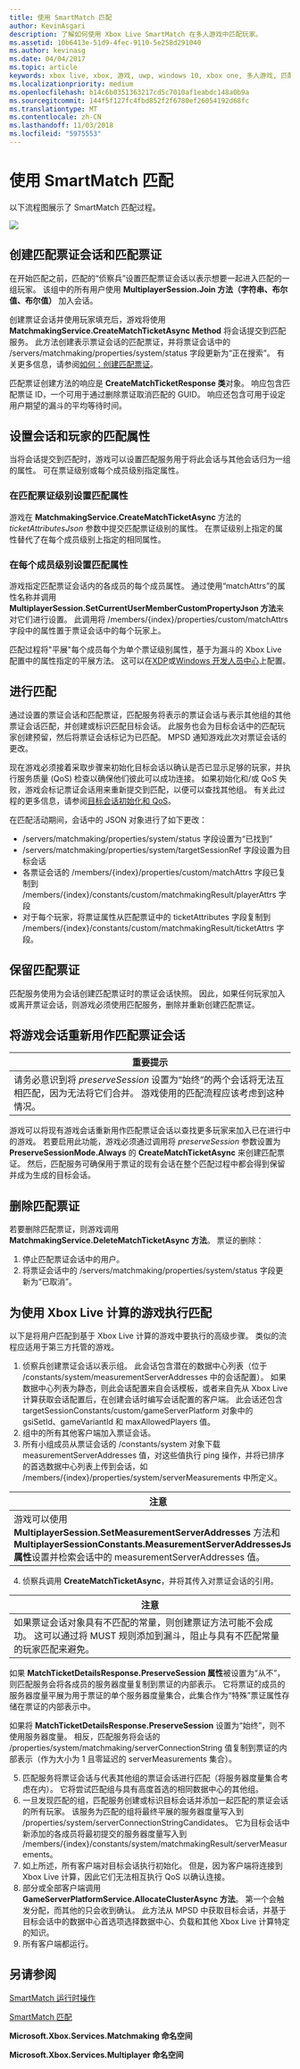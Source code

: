```yaml
---
title: 使用 SmartMatch 匹配
author: KevinAsgari
description: 了解如何使用 Xbox Live SmartMatch 在多人游戏中匹配玩家。
ms.assetid: 10b6413e-51d9-4fec-9110-5e258d291040
ms.author: kevinasg
ms.date: 04/04/2017
ms.topic: article
keywords: xbox live, xbox, 游戏, uwp, windows 10, xbox one, 多人游戏, 匹配, smartmatch
ms.localizationpriority: medium
ms.openlocfilehash: b14c6b0351363217cd5c7010af1eabdc148a0b9a
ms.sourcegitcommit: 144f5f127fc4fbd852f2f6780ef26054192d68fc
ms.translationtype: MT
ms.contentlocale: zh-CN
ms.lasthandoff: 11/03/2018
ms.locfileid: "5975553"
---
```

# <a name="using-smartmatch-matchmaking"></a>使用 SmartMatch 匹配

以下流程图展示了 SmartMatch 匹配过程。

![](../../images/multiplayer/Multiplayer_2015_SmartMatch_Matchmaking.png)

## <a name="creating-a-match-ticket-session-and-a-match-ticket"></a>创建匹配票证会话和匹配票证

在开始匹配之前，匹配的“侦察兵”设置匹配票证会话以表示想要一起进入匹配的一组玩家。 该组中的所有用户使用 **MultiplayerSession.Join 方法（字符串、布尔值、布尔值）** 加入会话。

创建票证会话并使用玩家填充后，游戏将使用 **MatchmakingService.CreateMatchTicketAsync Method** 将会话提交到匹配服务。 此方法创建表示票证会话的匹配票证，并将票证会话中的 /servers/matchmaking/properties/system/status 字段更新为“正在搜索”。 有关更多信息，请参阅[如何：创建匹配票证](multiplayer-how-tos.md)。

匹配票证创建方法的响应是 **CreateMatchTicketResponse 类**对象。 响应包含匹配票证 ID，一个可用于通过删除票证取消匹配的 GUID。 响应还包含可用于设定用户期望的漏斗的平均等待时间。


## <a name="setting-matchmaking-attributes-on-the-session-and-players"></a>设置会话和玩家的匹配属性

当将会话提交到匹配时，游戏可以设置匹配服务用于将此会话与其他会话归为一组的属性。 可在票证级别或每个成员级别指定属性。


### <a name="setting-matchmaking-attributes-at-the-match-ticket-level"></a>在匹配票证级别设置匹配属性

游戏在 **MatchmakingService.CreateMatchTicketAsync** 方法的 *ticketAttributesJson* 参数中提交匹配票证级别的属性。 在票证级别上指定的属性替代了在每个成员级别上指定的相同属性。


### <a name="setting-matchmaking-attributes-at-the-per-member-level"></a>在每个成员级别设置匹配属性

游戏指定匹配票证会话内的各成员的每个成员属性。 通过使用“matchAttrs”的属性名称并调用 **MultiplayerSession.SetCurrentUserMemberCustomPropertyJson 方法**来对它们进行设置。 此调用将 /members/{index}/properties/custom/matchAttrs 字段中的属性置于票证会话中的每个玩家上。

匹配过程将"平展"每个成员每个为单个票证级别属性，基于为漏斗的 Xbox Live 配置中的属性指定的平展方法。 这可以在[XDP](https://xdp.xboxlive.com)或[Windows 开发人员中心](https://developer.microsoft.com/dashboard/windows/overview)上配置。


## <a name="making-the-match"></a>进行匹配

通过设置的票证会话和匹配票证，匹配服务将表示的票证会话与表示其他组的其他票证会话匹配，并创建或标识匹配目标会话。 此服务也会为目标会话中的匹配玩家创建预留，然后将票证会话标记为已匹配。 MPSD 通知游戏此次对票证会话的更改。

现在游戏必须接着采取步骤来初始化目标会话以确认是否已显示足够的玩家，并执行服务质量 (QoS) 检查以确保他们彼此可以成功连接。 如果初始化和/或 QoS 失败，游戏会标记票证会话用来重新提交到匹配，以便可以查找其他组。 有关此过程的更多信息，请参阅[目标会话初始化和 QoS](smartmatch-matchmaking.md)。

在匹配活动期间，会话中的 JSON 对象进行了如下更改：

-   /servers/matchmaking/properties/system/status 字段设置为“已找到”
-   /servers/matchmaking/properties/system/targetSessionRef 字段设置为目标会话
-   各票证会话的 /members/{index}/properties/custom/matchAttrs 字段已复制到 /members/{index}/constants/custom/matchmakingResult/playerAttrs 字段
-   对于每个玩家，将票证属性从匹配票证中的 ticketAttributes 字段复制到 /members/{index}/constants/custom/matchmakingResult/ticketAttrs 字段。


## <a name="maintaining-the-match-ticket"></a>保留匹配票证

匹配服务使用为会话创建匹配票证时的票证会话快照。 因此，如果任何玩家加入或离开票证会话，则游戏必须使用匹配服务，删除并重新创建匹配票证。


## <a name="reusing-the-game-session-as-a-match-ticket-session"></a>将游戏会话重新用作匹配票证会话

| 重要提示                                                                                                                                                                                                                       |
|----------------------------------------------------------------------------------------------------------------------------------------------------------------------------------------------------------------------------------------------|
| 请务必意识到将 *preserveSession* 设置为“始终”的两个会话将无法互相匹配，因为无法将它们合并。 游戏使用的匹配流程应该考虑到这种情况。 |

游戏可以将现有游戏会话重新用作匹配票证会话以查找更多玩家来加入已在进行中的游戏。 若要启用此功能，游戏必须通过调用将 *preserveSession* 参数设置为 **PreserveSessionMode.Always** 的 **CreateMatchTicketAsync** 来创建匹配票证。 然后，匹配服务可确保用于票证的现有会话在整个匹配过程中都会得到保留并成为生成的目标会话。


## <a name="deleting-the-match-ticket"></a>删除匹配票证

若要删除匹配票证，则游戏调用 **MatchmakingService.DeleteMatchTicketAsync 方法**。 票证的删除：

1.  停止匹配票证会话中的用户。
2.  将票证会话中的 /servers/matchmaking/properties/system/status 字段更新为“已取消”。


## <a name="performing-matchmaking-for-games-using-xbox-live-compute"></a>为使用 Xbox Live 计算的游戏执行匹配

以下是将用户匹配到基于 Xbox Live 计算的游戏中要执行的高级步骤。 类似的流程应适用于第三方托管的游戏。
1.  侦察兵创建票证会话以表示组。 此会话包含潜在的数据中心列表（位于 /constants/system/measurementServerAddresses 中的会话配置）。 如果数据中心列表为静态，则此会话配置来自会话模板，或者来自先从 Xbox Live 计算获取会话配置后，在创建会话时编写会话配置的客户端。 此会话还包含 targetSessionConstants/custom/gameServerPlatform 对象中的 gsiSetId、gameVariantId 和 maxAllowedPlayers 值。
2.  组中的所有其他客户端加入票证会话。
3.  所有小组成员从票证会话的 /constants/system 对象下载 measurementServerAddresses 值，对这些值执行 ping 操作，并将已排序的首选数据中心列表上传到会话，如 /members/{index}/properties/system/serverMeasurements 中所定义。

| 注意                                                                                                                                                                                                                                                                                                     |
|-----------------------------------------------------------------------------------------------------------------------------------------------------------------------------------------------------------------------------------------------------------------------------------------------------------------------|
| 游戏可以使用 **MultiplayerSession.SetMeasurementServerAddresses** 方法和 **MultiplayerSessionConstants.MeasurementServerAddressesJson 属性**设置并检索会话中的 measurementServerAddresses 值。 |

4.  侦察兵调用 **CreateMatchTicketAsync**，并将其传入对票证会话的引用。

| 注意                                                                                                                                                                                                         |
|---------------------------------------------------------------------------------------------------------------------------------------------------------------------------------------------------------------------------|
| 如果票证会话对象具有不匹配的常量，则创建票证方法可能不会成功。 这可以通过将 MUST 规则添加到漏斗，阻止与具有不匹配常量的玩家匹配来避免。 |

如果 **MatchTicketDetailsResponse.PreserveSession 属性**被设置为“从不”，则匹配服务会将各成员的服务器度量复制到票证的内部表示。 它将票证的成员的服务器度量平展为用于票证的单个服务器度量集合，此集合作为“特殊”票证属性存储在票证的内部表示中。

如果将 **MatchTicketDetailsResponse.PreserveSession** 设置为“始终”，则不使用服务器度量。 相反，匹配服务将会话的 /properties/system/matchmaking/serverConnectionString 值复制到票证的内部表示（作为大小为 1 且零延迟的 serverMeasurements 集合）。

5.  匹配服务将票证会话与代表其他组的票证会话进行匹配（将服务器度量集合考虑在内）。 它将尝试匹配组与具有高度首选的相同数据中心的其他组。
6.  一旦发现匹配的组，匹配服务创建或标识目标会话并添加一起匹配的票证会话的所有玩家。 该服务为匹配的组将最终平展的服务器度量写入到 /properties/system/serverConnectionStringCandidates。 它为目标会话中新添加的各成员将最初提交的服务器度量写入到 /members/{index}/constants/system/matchmakingResult/serverMeasurements。
7.  如上所述，所有客户端对目标会话执行初始化。 但是，因为客户端将连接到 Xbox Live 计算，因此它们无法相互执行 QoS 以确认连接。
8.  部分或全部客户端调用 **GameServerPlatformService.AllocateClusterAsync 方法**。 第一个会触发分配，而其他的只会收到确认。 此方法从 MPSD 中获取目标会话，并基于目标会话中的数据中心首选项选择数据中心、负载和其他 Xbox Live 计算特定的知识。
9.  所有客户端都运行。


## <a name="see-also"></a>另请参阅

[SmartMatch 运行时操作](smartmatch-matchmaking.md)

[SmartMatch 匹配](smartmatch-matchmaking.md)

**Microsoft.Xbox.Services.Matchmaking 命名空间**

**Microsoft.Xbox.Services.Multiplayer 命名空间**
